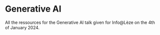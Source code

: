 # Generative AI
All the ressources for the Generative AI talk given for Info@Lèze on the 4th of January 2024.
